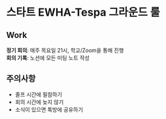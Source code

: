 # 스타트 EWHA-Tespa 그라운드 룰

## Work
__정기 회의__: 매주 목요일 21시, 학교/Zoom을 통해 진행   
__회의 기록__: 노션에 모든 미팅 노트 작성   

## 주의사항
- 졸프 시간에 필참하기   
- 회의 시간에 늦지 않기   
- 소식이 있으면 톡방에 공유하기
